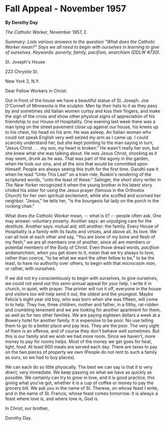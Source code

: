 Fall Appeal - November 1957
===========================

**By Dorothy Day**

*The Catholic Worker*, November 1957, 2.

*Summary: Lists various answers to the question "What does *the Catholic
Worker* mean?" Says we all need to begin with ourselves in learning to
give of ourselves. Keywords: poverty, family, pacifism, anarchism (DDLW
\#730).*

St. Joseph's House

223 Chrystie St.

New York 2, N.Y.

Dear Fellow Workers in Christ:

Out in front of the house we have a beautiful statue of St. Joseph. Joe
O'Connell of Minnesota is the sculptor. Men tip their hats to it as they
pass by and sometimes old Italian women curtsy and kiss their fingers,
and make the sign of the cross and show other physical signs of
appreciation of his friendship to our House of Hospitality. One evening
last week there was a man lying on the street pavement close up against
our house, his knees up to his chest, his head on his arm. He was
asleep. An Italian woman who could not speak English very well seized my
arm as I came up. I could scarcely understand her, but she kept pointing
to the man saying in turn, "Jesus Christ . . . my son, my heart is
broken." He wasn't really her son, but she knew what she was talking
about. He *was* Jesus Christ, shocking as it may seem, drunk as he was.
That was part of the agony in the garden, when He took our sins, and all
the sins that would be committed upon Himself. People are always seeing
this truth for the first time. Gandhi saw it when he read "Unto This
Last" on a train ride, Ruskin's rendering of the scriptured words, "unto
the least of these." Salinger, the short story writer in *The New
Yorker* recognized it when the young brother in his latest story chided
his sister for using the Jesus prayer (famous in the Orthodox Church)
for her own spiritual excitement, while she scoffed and scorned her
neighbor. "Jesus," he tells her, "is the bourgeois fat lady on the porch
in the rocking chair."

What does *the Catholic Worker* mean, -- what is it? -- people often
ask. One may answer: voluntary poverty. Another says: an unjudging care
for the destitute. Another says: mutual aid; still another: the family.
Every House of Hospitality is a family with its faults and virtues, and
above all, its love. We can all look at each other and say, "You are
bone of my bone and flesh of my flesh," we are all members one of
another, since all are members or potential members of the Body of
Christ. Even those dread words, *pacifism* and*anarchism*, when you get
down to it, mean that we try always to love, rather than coerce, "to be
what we want the other fellow to be," to be the least, to have no
authority over others, to begin with that microcosm *man*, or rather,
with ourselves.

If we did not try conscientiously to begin with ourselves, to give
ourselves, we could not send out this semi-annual appeal for your help.
I write it in church, in quiet, with prayer. The printer will run it
off, everyone in the house and visitors too will help send it out, the
oldest and the youngest. Maybe Felicia's eight year old boy, who was
born when she was fifteen, will come in to help. They live, three
children, mother and father, in a filthy, rat-ridden and crumbling
tenement and we are looking for another apartment for them, as well as
for two other families. We are paying eighteen dollars a week at a
Bowery hotel for another family. It is expensive to be poor. No use
telling them to go to a better place and pay less. They are the poor.
The very sight of them is an offense, and of course they don't behave
well sometimes. But this is our family and we wish we had more room.
Since we haven't, more money to pay for rooms helps. Most of the money
we get goes for heat, light, food. At least 600 meals are served each
day. There are taxes to pay on the two pieces of property we own (People
do not rent to such a family as ours, so we had to buy places).

We can each do so little physically. The best we can say is that it is
very direct, very immediate. We keep passing on what we have as quickly
as possible. We certainly can try to grow in love, and it is good
practice, this giving what you've got, whether it is a cup of coffee or
money to pay the grocery bill. We ask you in the name of St. Therese, on
whose feast I write, and in the name of St. Francis, whose feast comes
tomorrow. It is always a feast where love is, and where love is, God is.

In Christ, our brother,

Dorothy Day.
